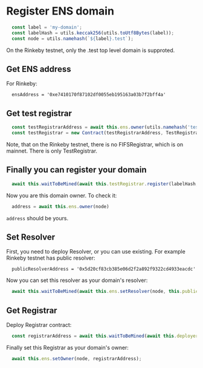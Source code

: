 # Register ENS domain

```js
  const label = 'my-domain';
  const labelHash = utils.keccak256(utils.toUtf8Bytes(label));
  const node = utils.namehash(`${label}.test`);
```
On the Rinkeby testnet, only the .test top level domain is supproted.

## Get ENS address
For Rinkeby:

```
  ensAddress = '0xe7410170f87102df0055eb195163a03b7f2bff4a'
```
## Get test registrar

```js
  const testRegistrarAddress = await this.ens.owner(utils.namehash('test'));
  const testRegistrar = new Contract(testRegistrarAddress, TestRegistrar.interface, this.deployer);
```
Note, that on the Rinkeby testnet, there is no FIFSRegistrar, which is on mainnet. There is only TestRegistrar.

## Finally you can register your domain

```js
  await this.waitToBeMined(await this.testRegistrar.register(labelHash, this.deployer.address));
```
Now you are this domain owner. To check it:
```js
  address = await this.ens.owner(node)
```
`address` should be yours.

## Set Resolver

First, you need to deploy Resolver, or you can use existing. For example Rinkeby testnet has public resolver:
```
  publicResolverAddress = '0x5d20cf83cb385e06d2f2a892f9322cd4933eacdc'
```

Now you can set this resolver as your domain's resolver:
```js
  await this.waitToBeMined(await this.ens.setResolver(node, this.publicResolver.address));
```

## Get Registrar
Deploy Registrar contract:
```js
  const registrarAddress = await this.waitToBeMined(await this.deployer.sendTransaction(deployFIFSRegistrarContract));
```
Finally set this Registrar as your domain's owner:
```js
  await this.ens.setOwner(node, registrarAddress);
```


